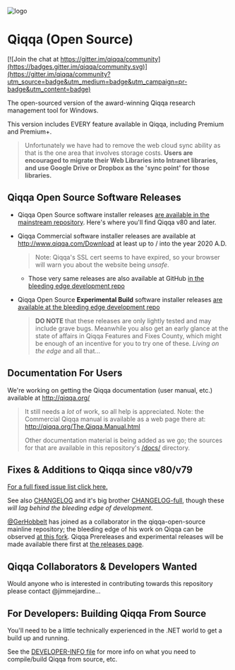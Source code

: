  ![logo](../../blob/master/icons/Application/Qiqqa.png) 
# Qiqqa (Open Source)

[![Join the chat at https://gitter.im/qiqqa/community](https://badges.gitter.im/qiqqa/community.svg)](https://gitter.im/qiqqa/community?utm_source=badge&utm_medium=badge&utm_campaign=pr-badge&utm_content=badge)

The open-sourced version of the award-winning Qiqqa research management tool for Windows.

This version includes EVERY feature available in Qiqqa, including Premium and Premium+.

> Unfortunately we have had to remove the web cloud sync ability as that is the one area that involves storage costs.  **Users are encouraged to migrate their Web Libraries into Intranet libraries, and use Google Drive or Dropbox as the 'sync point' for those libraries.**


## Qiqqa Open Source Software Releases

- Qiqqa Open Source software installer releases [are available in the mainstream repository](https://github.com/jimmejardine/qiqqa-open-source/releases). Here's where you'll find Qiqqa v80 and later.
- Qiqqa Commercial software installer releases are available at http://www.qiqqa.com/Download at least up to / into the year 2020 A.D.

  > Note: Qiqqa's SSL cert seems to have expired, so your browser will warn you about the website being *unsafe*.
  
  + Those very same releases are also available at GitHub [in the bleeding edge development repo](https://github.com/GerHobbelt/qiqqa-open-source/tree/master/Qiqqa-Software-Installer-Releases)
  
- Qiqqa Open Source **Experimental Build** software installer releases [are available at the bleeding edge development repo](https://github.com/GerHobbelt/qiqqa-open-source/releases)

  > **DO NOTE** that these releases are only lightly tested and may include grave bugs. Meanwhile you also get an early glance at the state of affairs in Qiqqa Features and Fixes County, which might be enough of an incentive for you to try one of these. *Living on the edge* and all that...


## Documentation For Users

We're working on getting the Qiqqa documentation (user manual, etc.) available at http://qiqqa.org/ 

> It still needs a *lot* of work, so all help is appreciated. Note: the Commercial Qiqqa manual is available as a web page there at: http://qiqqa.org/The.Qiqqa.Manual.html
>
> Other documentation material is being added as we go; the sources for that are available in this repository's [/docs/](./docs) directory.


## Fixes & Additions to Qiqqa since v80/v79

[For a full fixed issue list click here.](https://github.com/jimmejardine/qiqqa-open-source/issues?q=is%3Aissue+is%3Aclosed)

See also [CHANGELOG](../../blob/master/CHANGELOG.md) and it's big brother [CHANGELOG-full](../../blob/master/CHANGELOG_full.md), though these *will lag behind the bleeding edge of development*.

[@GerHobbelt](https://github.com/GerHobbelt) has joined as a collaborator in the qiqqa-open-source mainline repository; the bleeding edge of his work on Qiqqa can be observed [at this fork](https://github.com/GerHobbelt/qiqqa-open-source). Qiqqa Prereleases and experimental releases will be made available there first at [the releases page](https://github.com/GerHobbelt/qiqqa-open-source/releases).



## Qiqqa Collaborators & Developers Wanted
 
Would anyone who is interested in contributing towards this repository please contact @jimmejardine...


## For Developers: Building Qiqqa From Source

You'll need to be a little technically experienced in the .NET world to get a build up and running.

See the [DEVELOPER-INFO file](DEVELOPER-INFO.md) for more info on what you need to compile/build Qiqqa from source, etc.
